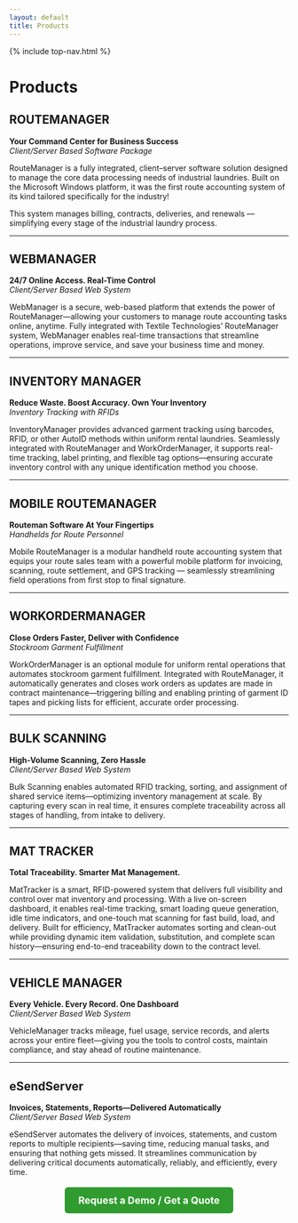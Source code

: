 ```yaml
---
layout: default
title: Products
---
```


{% include top-nav.html %}

# Products

## ROUTEMANAGER  
**Your Command Center for Business Success**  
*Client/Server Based Software Package*  

RouteManager is a fully integrated, client–server software solution designed to manage the core data processing needs of industrial laundries. Built on the Microsoft Windows platform, it was the first route accounting system of its kind tailored specifically for the industry!

This system manages billing, contracts, deliveries, and renewals — simplifying every stage of the industrial laundry process.

---

## WEBMANAGER  
**24/7 Online Access. Real-Time Control**  
*Client/Server Based Web System*  

WebManager is a secure, web-based platform that extends the power of RouteManager—allowing your customers to manage route accounting tasks online, anytime. Fully integrated with Textile Technologies’ RouteManager system, WebManager enables real-time transactions that streamline operations, improve service, and save your business time and money.

---

## INVENTORY MANAGER  
**Reduce Waste. Boost Accuracy. Own Your Inventory**  
*Inventory Tracking with RFIDs*  

InventoryManager provides advanced garment tracking using barcodes, RFID, or other AutoID methods within uniform rental laundries. Seamlessly integrated with RouteManager and WorkOrderManager, it supports real-time tracking, label printing, and flexible tag options—ensuring accurate inventory control with any unique identification method you choose.

---

## MOBILE ROUTEMANAGER  
**Routeman Software At Your Fingertips**  
*Handhelds for Route Personnel*  

Mobile RouteManager is a modular handheld route accounting system that equips your route sales team with a powerful mobile platform for invoicing, scanning, route settlement, and GPS tracking — seamlessly streamlining field operations from first stop to final signature.

---

## WORKORDERMANAGER  
**Close Orders Faster, Deliver with Confidence**  
*Stockroom Garment Fulfillment*  

WorkOrderManager is an optional module for uniform rental operations that automates stockroom garment fulfillment. Integrated with RouteManager, it automatically generates and closes work orders as updates are made in contract maintenance—triggering billing and enabling printing of garment ID tapes and picking lists for efficient, accurate order processing.

---

## BULK SCANNING  
**High-Volume Scanning, Zero Hassle**  
*Client/Server Based Web System*  

Bulk Scanning enables automated RFID tracking, sorting, and assignment of shared service items—optimizing inventory management at scale. By capturing every scan in real time, it ensures complete traceability across all stages of handling, from intake to delivery.

---

## MAT TRACKER  
**Total Traceability. Smarter Mat Management.**  

MatTracker is a smart, RFID-powered system that delivers full visibility and control over mat inventory and processing. With a live on-screen dashboard, it enables real-time tracking, smart loading queue generation, idle time indicators, and one-touch mat scanning for fast build, load, and delivery. Built for efficiency, MatTracker automates sorting and clean-out while providing dynamic item validation, substitution, and complete scan history—ensuring end-to-end traceability down to the contract level.

---

## VEHICLE MANAGER  
**Every Vehicle. Every Record. One Dashboard**  
*Client/Server Based Web System*  

VehicleManager tracks mileage, fuel usage, service records, and alerts across your entire fleet—giving you the tools to control costs, maintain compliance, and stay ahead of routine maintenance.

---

## eSendServer  
**Invoices, Statements, Reports—Delivered Automatically**  
*Client/Server Based Web System*  

eSendServer automates the delivery of invoices, statements, and custom reports to multiple recipients—saving time, reducing manual tasks, and ensuring that nothing gets missed. It streamlines communication by delivering critical documents automatically, reliably, and efficiently, every time.


<p style="text-align:center; margin-top:2rem;">
  <a href="/contact" style="padding:0.8rem 1.5rem; background:#309c2f; color:#fff; text-decoration:none; border-radius:6px; font-weight:bold; font-size:1.1rem;">
    Request a Demo / Get a Quote
  </a>
</p>
